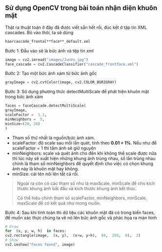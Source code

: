 Sử dụng OpenCV trong bài toán nhận diện khuôn mặt
-------------------------------------------------

Thật ra thuật toán ở đây đã được viết sẵn hết rồi, đúc kết ở tập tin XML cascades. Bỏ vào thôi, ta sẽ dùng 
```xml
haarcascade_frontal**face**_default.xml
```

Bước 1: Đầu vào sẽ là bức ảnh và tệp tin xml

```python
image = cv2.imread("images/JunVu.jpg")
face_cascade = cv2.CascadeClassifier("cascade_frontface.xml")
```

Bước 2: Tạo một bức ảnh xám từ bức ảnh gốc

```python
grayImage = cv2.cvtColor(image, cv2.COLOR_BGR2GRAY)
```

Bước 3: Sử dụng phương thức detectMultiScale để phát hiện khuôn mặt trong bức ảnh xám

```python
faces = faceCascade.detectMultiScale(
grayImage,
scaleFactor =  1.1,
minNeighbors =  5,
minSize=(20, 20)
)
```

-   Tham số thứ nhất là nguồn/bức ảnh xám.
-   scaleFactor: độ scale sau mỗi lần quét, tính theo **0.01 = 1%**. Nếu như để scaleFactor = 1 thì tấm ảnh sẽ giữ nguyên
-   minNeighbors: scale và quét ảnh cho đến khi không thể scale được nữa thì lúc này sẽ xuất hiện những khung ảnh trùng nhau, số lần trùng nhau chính là tham số minNeighbors để quyết định cho việc có chọn khung ảnh này là khuôn mặt hay không.
-   minSize: cái tên nói lên tất cả rồi.

> Ngoài ra còn có các tham số như là maxScale, minScale để cho kích thước khung ảnh bắt đầu và kích thước khung ảnh kết thúc.
>
> Có thể hiệu chỉnh tham số scaleFactor, minNeighbors, minScale, maxScale để có kết quả như mong muốn.

Bước 4: Sau khi tính toán thì dữ liệu các khuôn mặt đã có trong biến faces, để muốn xác thực chúng ta vẽ nó lên bức ảnh gốc và phác họa ra màn hình

```python
# Draw
for  (x, y, w, h)  in faces:
cv2.rectangle(image,  (x, y),  (x+w, y+h),  (0,  255,  0),  2)
# Show
cv2.imshow("Faces found", image)
```
